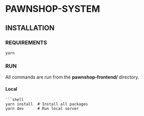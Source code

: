 # PAWNSHOP-SYSTEM

## INSTALLATION

### REQUIREMENTS

```
yarn
```

### RUN

All commands are run from the **pawnshop-frontend/** directory.

#### Local

````
```shell
yarn install  # Install all packages
yarn dev      # Run local server
````
